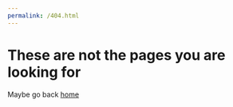 ```yaml
---
permalink: /404.html
---
```


# These are not the pages you are looking for

Maybe go back [home](/tidytuesday-kludges/)
